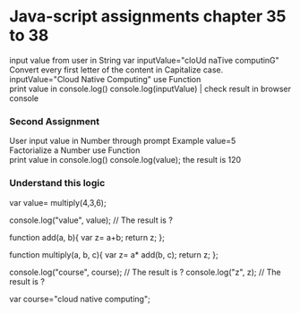 <h1> Java-script assignments chapter 35 to 38 </h1>

input value from user in String var inputValue="cloUd naTive computinG" </br>
Convert every first letter of the content in Capitalize case. inputValue="Cloud Native Computing" use Function </br>
print value in console.log() console.log(inputValue) | check result in browser console </br>

<h3> Second Assignment </h3>

User input value in Number through prompt Example value=5 </br>
Factorialize a Number use Function </br>
print value in console.log() console.log(value); the result is 120 </br>

<h3> Understand this logic </h3>
var value= multiply(4,3,6); </br>

console.log("value", value); // The result is ? </br>

function add(a, b){ var z= a+b; return z; };</br>

function multiply(a, b, c){ var z= a* add(b, c); return z; };</br>

console.log("course", course); // The result is ? console.log("z", z); // The result is ?</br>

var course="cloud native computing";</br>
